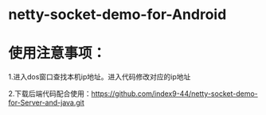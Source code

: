 # netty-socket-demo-for-Android

# 使用注意事项：
1.进入dos窗口查找本机ip地址。进入代码修改对应的ip地址

2.下载后端代码配合使用：https://github.com/index9-44/netty-socket-demo-for-Server-and-java.git
